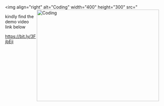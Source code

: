 <img align="right" alt="Coding" width="400" height="300"
src="<img align="right" alt="Coding" width="400" height="300"
src="https://im5.ezgif.com/tmp/ezgif-5-3a343f210f.gif" alt="crud application">





kindly find the demo video link below

https://bit.ly/3FjbEji
